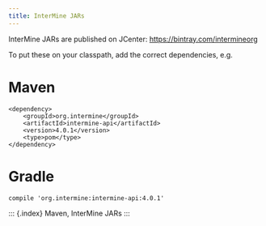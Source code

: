 ```yaml
---
title: InterMine JARs
---
```


InterMine JARs are published on JCenter:
<https://bintray.com/intermineorg>

To put these on your classpath, add the correct dependencies, e.g.

Maven
=====

``` {.guess}
<dependency>
    <groupId>org.intermine</groupId>
    <artifactId>intermine-api</artifactId>
    <version>4.0.1</version>
    <type>pom</type>
</dependency>
```

Gradle
======

``` {.guess}
compile 'org.intermine:intermine-api:4.0.1'
```

::: {.index}
Maven, InterMine JARs
:::
